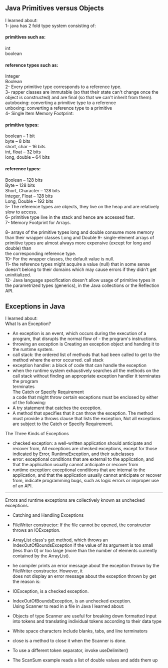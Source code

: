 ## Java Primitives versus Objects

I learned about:<br>
1- java has 2 fold type system consisting of:<br>
#### primitives such as:<br>
int<br>
boolean<br>
#### reference types such as:<br>
Integer<br>
Boolean<br>
2- Every primitive type corresponds to a reference type.<br>
3- rapper classes are immutable (so that their state can't change once the object is constructed) and are final (so that we can't inherit from them).<br>
autoboxing: converting a primitive type to a reference<br>
unboxing: converting a reference type to a primitive<br>
4- Single Item Memory Footprint:<br>
#### primitive types:<br>
boolean – 1 bit<br>
byte – 8 bits<br>
short, char – 16 bits<br>
int, float – 32 bits<br>
long, double – 64 bits<br>
#### reference types:<br>
Boolean – 128 bits<br>
Byte – 128 bits<br>
Short, Character – 128 bits<br>
Integer, Float – 128 bits<br>
Long, Double – 192 bits<br>
5- The reference types are objects, they live on the heap and are relatively slow to access.<br>
6- primitive type live in the stack and hence are accessed fast.<br>
7- Memory Footprint for Arrays.<br>

8- arrays of the primitive types long and double consume more memory than their wrapper classes Long and Double
9- single-element arrays of primitive types are almost always more expensive (except for long and double) than <br>the corresponding reference type.<br>
10- For the wrapper classes, the default value is null.<br>
11- the reference types might acquire a value (null) that in some sense doesn't belong to their domains which may cause errors if they didn't get uninitialized.<br>
12- Java language specification doesn't allow usage of primitive types in the parametrized types (generics), in the Java collections or the Reflection API.<br>

## Exceptions in Java<br>
I learned about:<br>
What Is an Exception?<br>
- An exception is an event, which occurs during the execution of a program, that disrupts the normal flow of - the program's instructions.<br>
- throwing an exception is Creating an exception object and handing it to the runtime system.
- call stack: the ordered list of methods that had been called to get to the method where the error occurred.
call stack<br>
- exception handler: a block of code that can handle the exception<br>
- when the runtime system exhaustively searches all the methods on the call stack without finding an appropriate exception handler it terminates the program<br>
terminates<br>
The Catch or Specify Requirement<br>
a code that might throw certain exceptions must be enclosed by either of the following:<br>
- A try statement that catches the exception.<br>
- A method that specifies that it can throw the exception. The method must provide a throws clause that lists the exception,
Not all exceptions are subject to the Catch or Specify Requirement.<br>

The Three Kinds of Exceptions
- checked exception: a well-written application should anticipate and recover from, All exceptions are checked exceptions, except for those indicated by Error, RuntimeException, and their subclasses<br>
- error: exceptional conditions that are external to the application, and that the application usually cannot anticipate or recover from<br>
- runtime exception: exceptional conditions that are internal to the application, and that the application usually cannot anticipate or recover from, indicate programming bugs, such as logic errors or improper use of an API.<br>
<hr>
Errors and runtime exceptions are collectively known as unchecked exceptions.<br>

- Catching and Handling Exceptions<br>
- FileWriter constructor: If the file cannot be opened, the constructor throws an IOException.<br>

- ArrayList class's get method, which throws an IndexOutOfBoundsException if the value of its argument is too small (less than 0) or too large (more than the number of elements currently contained by the ArrayList).<br>
- he compiler prints an error message about the exception thrown by the FileWriter constructor. However, it <br>does not display an error message about the exception thrown by get the reason is:
- IOException, is a checked exception.<br>
- IndexOutOfBoundsException, is an unchecked exception.<br>
Using Scanner to read in a file in Java
I learned about:
- Objects of type Scanner are useful for breaking down formatted input into tokens and translating individual tokens according to their data type
- White space characters include blanks, tabs, and line terminators
- close is a method to close it when the Scanner is done.
- To use a different token separator, invoke useDelimiter()
- The ScanSum example reads a list of double values and adds them up

